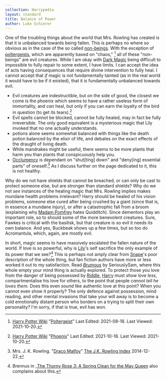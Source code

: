 ```yaml
---
collection: Harrypedia
layout: standard
title: Balance of Power
author: Luke Schierer
---
```


One of the troubling things about the world that Mrs. Rowling has created is
that it is unbalanced towards being fallen. This is perhaps no where
so obvious as in the case of the so called [non-beings]. With the
exception of [poltergeists], which are apparently based on "chaos,"
[^211020-10] all of these "non-beings" are evil creatures. While I am
okay with [Dark Magic] being difficult to impossible to fully repair to
some extent, I have limits. I can accept the idea of acts having
consequences that require divine intervention to fully heal. I cannot
accept that _if_ magic is not fundamentally tainted (as in the real
world it would have to be if it existed), that it _is_ fundamentally
unbalanced towards evil.

- Evil creatures are indestructible, but on the side of good, the
  closest we come is the phoenix which seems to have a rather useless
  form of immortality, and _can_ heal, but only if you can earn the
  loyalty of the bird in question (to get its tears).[^211020-11]
- Evil spells cannot be blocked, cannot be fully healed, may in fact be
  fully irreversible. The only good equivalent is a mysterious magic
  that Lily invoked that no one actually understands.
- potions alone seems somewhat balanced with things like the death potion
  balanced by the elixir of life, and debates on the exact effects of the
  draught of living death.
- While mandrakes might be useful, there seems to be more plants that
  harm you than plants that conspicuously help you.
- [Occlumency][] is dependant on "shut[ting] down" and "deny[ing] essential
  parts" of oneself.[^230109-1] As I discuss further on the page
  dedicated to it, this is not healthy.

[Dark Magic]: /Harrypedia/magic/dark/
[non-beings]: /Harrypedia/non-beings/
[poltergeists]: /Harrypedia/non-beings/poltergeist/

Why do we not have shields that cannot be breached, or can only be cast to
protect someone else, but are stronger than standard shields? Why do
we not _see_ instances of the healing magic that Mrs. Rowling implies
makes mundane health problems irrelevant? Harry should be healed of
his vision problems, someone else cured after being crushed by a giant
(since that is, in essence a mundane injury), or after a catastrophic
fall from a broom (explaining why [Madam Pomfrey][] hates Quidditch).
Since dementors play an important role, so to should some of the more
benevolent creatures. Sure, Fawkes is critical with the basilisk, but
that creature is so evil it needs its own balance. And yes, Buckbeak
shows up a few times, but so too do Acromantula, which, again, are
mostly evil.

[Madam Pomfrey]: /Harrypedia/people/pomfrey/

In short, magic seems to have massively escalated the fallen nature of the
world. If love is so powerful, why is [Lily][]'s self sacrifice the only
example of its power that we see?[^230109-2] This is perhaps not amply
clear from [Snape]'s poor description of the whole thing, but fan
fiction authors have more or less worked it out to my satisfaction.
Read _[Brumous][]_ by SeriouslySam, where this whole empty your mind
thing is actually explored. To protect those you love from the danger
of being possessed by [Riddle][], [Harry][] must _show love less_,
compartmentalise his love for others, to the point that people _cannot
tell he loves them._ Does this even _sound_ like authentic love at
this point? When you cannot even show it properly? The only defence
against possession, mind reading, and other mental invasions that take
your will away is to become a cold emotionally distant person who
borders on a trying to split their own personality? I'm sorry, if that
is true, evil has won.

[Lily]: /Harrypedia/people/evans/lily_j/
[Snape]: /Harrypedia/people/snape/severus/
[Riddle]: /Harrypedia/people/riddle/tom_marvolo/
[Harry]: /Harrypedia/people/Potter/Harry_James/
[Brumous]: https://archiveofourown.org/works/42882966
[Occlumency]: /Harrypedia/magic/the_mind_arts/occlumency/

[^211020-11]:
    [Harry Potter Wiki](https://harrypotter.fandom.com/wiki/)
    "[Phoenix](https://harrypotter.fandom.com/wiki/Phoenix)"
    Last Edited: 2021-10-16. Last Viewed: 2021-10-20.

[^211020-10]:
    [Harry Potter Wiki](https://harrypotter.fandom.com/wiki/)
    "[Poltergeist](https://harrypotter.fandom.com/wiki/Poltergeist)"
    Last Edited: 2021-08-18. Last Viewed: 2021-10-20.

[^230109-1]: Mrs. J. K. Rowling. "[Draco Malfoy][]" [The J.K. Rowling Index][] 2014-12-22.

[Draco Malfoy]: https://www.rowlingindex.org/work/dmpm/
[The J.K. Rowling Index]: https://www.rowlingindex.org

[^230109-2]: Brennus in \_[The Thorny Rose 3: A Spring Clean for the May Queen][] also complains about this.

[The Thorny Rose 3: A Spring Clean for the May Queen]: https://www.fanfiction.net/s/10288020

